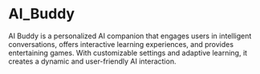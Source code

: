 # AI_Buddy
AI Buddy is a personalized AI companion that engages users in intelligent conversations, offers interactive learning experiences, and provides entertaining games. With customizable settings and adaptive learning, it creates a dynamic and user-friendly AI interaction.
